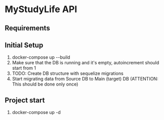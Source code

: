 # MyStudyLife API

## Requirements



## Initial Setup

1. docker-compose up --build
2. Make sure that the DB is running and it's empty, autoincrement should start from 1
3. TODO: Create DB structure with sequelize migrations 
4. Start migrating data from Source DB to Main (target) DB (ATTENTION: This should be done only once)


## Project start

1. docker-compose up -d